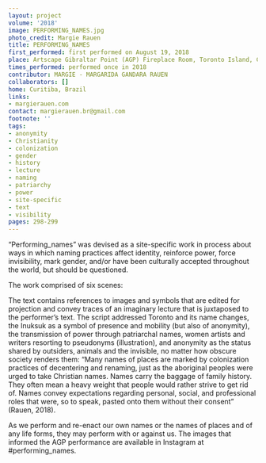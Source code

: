 ```yaml
---
layout: project
volume: '2018'
image: PERFORMING_NAMES.jpg
photo_credit: Margie Rauen
title: PERFORMING_NAMES
first_performed: first performed on August 19, 2018
place: Artscape Gibraltar Point (AGP) Fireplace Room, Toronto Island, Canada
times_performed: performed once in 2018
contributor: MARGIE - MARGARIDA GANDARA RAUEN
collaborators: []
home: Curitiba, Brazil
links:
- margierauen.com
contact: margierauen.br@gmail.com
footnote: ''
tags:
- anonymity
- Christianity
- colonization
- gender
- history
- lecture
- naming
- patriarchy
- power
- site-specific
- text
- visibility
pages: 298-299
---
```




“Performing_names” was devised as a site-specific work in process about ways in which naming practices affect identity, reinforce power, force invisibility, mark gender, and/or have been culturally accepted throughout the world, but should be questioned.

The work comprised of six scenes:

The text contains references to images and symbols that are edited for projection and convey traces of an imaginary lecture that is juxtaposed to the performer’s text. The script addressed Toronto and its name changes, the Inuksuk as a symbol of presence and mobility (but also of anonymity), the transmission of power through patriarchal names, women artists and writers resorting to pseudonyms (illustration), and anonymity as the status shared by outsiders, animals and the invisible, no matter how obscure society renders them: “Many names of places are marked by colonization practices of decentering and renaming, just as the aboriginal peoples were urged to take Christian names. Names carry the baggage of family history. They often mean a heavy weight that people would rather strive to get rid of. Names convey expectations regarding personal, social, and professional roles that were, so to speak, pasted onto them without their consent” (Rauen, 2018).

As we perform and re-enact our own names or the names of places and of any life forms, they may perform with or against us. The images that informed the AGP performance are available in Instagram at #performing_names.
